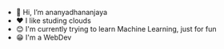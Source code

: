 - 👋 Hi, I’m ananyadhananjaya
- ❤️ I like studing clouds
- 😊 I'm currently trying to learn Machine Learning, just for fun
- 😁 I'm a WebDev

